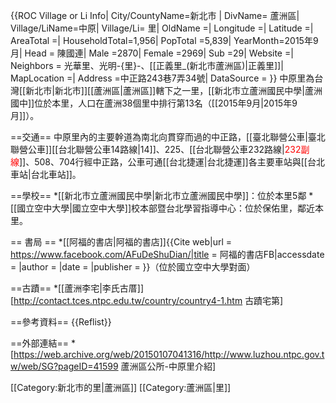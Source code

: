 {{ROC Village or Li Info|
City/CountyName=新北市 |
DivName= 蘆洲區|
Village/LiName=中原|
Village/Li= 里|
OldName =|
Longitude =|
Latitude =|
AreaTotal =|
HouseholdTotal=1,956|
PopTotal =5,839|
YearMonth=2015年9月|
Head = 陳國連|
Male =2870|
Female =2969|
Sub =29|
Website =|
Neighbors = 光華里、光明-{里}-、[[正義里_(新北市蘆洲區)|正義里]]|
MapLocation =|
Address =中正路243巷7弄34號|
DataSource =
}}
中原里為台灣[[新北市|新北市]][[蘆洲區|蘆洲區]]轄下之一里，[[新北市立蘆洲國民中學|蘆洲國中]]位於本里，人口在蘆洲38個里中排行第13名（[[2015年9月|2015年9月]]）。

==交通==
中原里內的主要幹道為南北向貫穿而過的中正路，[[臺北聯營公車|臺北聯營公車]][[台北聯營公車14路線|14]]、225、[[台北聯營公車232路線|<font color="red">232副線</font>]]、508、704行經中正路，公車可通[[台北捷運|台北捷運]]各主要車站與[[台北車站|台北車站]]。

==學校==
*[[新北市立蘆洲國民中學|新北市立蘆洲國民中學]]：位於本里5鄰
*[[國立空中大學|國立空中大學]]校本部暨台北學習指導中心：位於保佑里，鄰近本里。

== 書局 ==
*[[阿福的書店|阿福的書店]]<ref>{{Cite web|url = https://www.facebook.com/AFuDeShuDian/|title = 阿福的書店FB|accessdate = |author = |date = |publisher = }}</ref>（位於國立空中大學對面）

==古蹟==
*[[蘆洲李宅|李氏古厝]]<ref>[http://contact.tces.ntpc.edu.tw/country/country4-1.htm 古蹟宅第]</ref>

==參考資料==
{{Reflist}}

==外部連結==
*[https://web.archive.org/web/20150107041316/http://www.luzhou.ntpc.gov.tw/web/SG?pageID=41599 蘆洲區公所-中原里介紹]

[[Category:新北市的里|蘆洲區]]
[[Category:蘆洲區|里]]